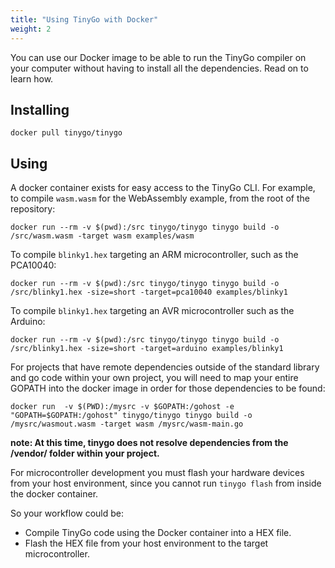 ```yaml
---
title: "Using TinyGo with Docker"
weight: 2
---
```


You can use our Docker image to be able to run the TinyGo compiler on your computer without having to install all the dependencies. Read on to learn how.

## Installing

    docker pull tinygo/tinygo

## Using

A docker container exists for easy access to the TinyGo CLI. For example, to compile `wasm.wasm` for the WebAssembly example, from the root of the repository:

    docker run --rm -v $(pwd):/src tinygo/tinygo tinygo build -o /src/wasm.wasm -target wasm examples/wasm

To compile `blinky1.hex` targeting an ARM microcontroller, such as the PCA10040:

    docker run --rm -v $(pwd):/src tinygo/tinygo tinygo build -o /src/blinky1.hex -size=short -target=pca10040 examples/blinky1

To compile `blinky1.hex` targeting an AVR microcontroller such as the Arduino:

    docker run --rm -v $(pwd):/src tinygo/tinygo tinygo build -o /src/blinky1.hex -size=short -target=arduino examples/blinky1

For projects that have remote dependencies outside of the standard library and go code within your own project, you will need to map your entire GOPATH into the docker image in order for those dependencies to be found:

    docker run  -v $(PWD):/mysrc -v $GOPATH:/gohost -e "GOPATH=$GOPATH:/gohost" tinygo/tinygo tinygo build -o /mysrc/wasmout.wasm -target wasm /mysrc/wasm-main.go

**note: At this time, tinygo does not resolve dependencies from the /vendor/ folder within your project.**

For microcontroller development you must flash your hardware devices from your host environment, since you cannot run `tinygo flash` from inside the docker container.

So your workflow could be:

- Compile TinyGo code using the Docker container into a HEX file.
- Flash the HEX file from your host environment to the target microcontroller.

